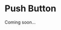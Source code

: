 # Push Button

Coming soon...

<!-- ![Demo Button](img/demo-button.png)

!>**Importante!** O resistor utilizado é de 10KΩ, não confundir com o outro que é utilizado em LEDs.

O código abaixo captura os eventos de pressionar e soltar um botão e imprime o que ocorreu no serial monitor do Arduino. Experimente apertar o botão algumas vezes para ver os eventos que são capturados. Note que o pequeno delay de 100 milisegundos é necessário para evitar um pequeno problema físico que pode fazer com que o botão registre várias vezes um mesmo evento.

```arduino
int buttonPin = 16;
int buttonStatus = 0;

void setup()
{
  Serial.begin(115200);
  pinMode(buttonPin, INPUT); //D0
}

void loop()
{
  if(digitalRead(buttonPin) == HIGH && buttonStatus == 0)
  {
    Serial.println("Botão pressionado!");
    buttonStatus = 1;
    delay(100);
  }

  if(digitalRead(buttonPin) == LOW && buttonStatus == 1)
  {
    Serial.println("Botão solto!");
    buttonStatus = 0;
    delay(100);
  }
}
```

# Push Button Caps -->